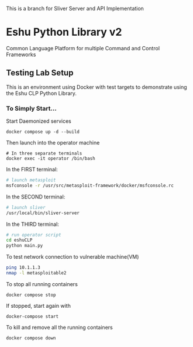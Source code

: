 This is a branch for Sliver Server and API Implementation

# Eshu Python Library v2

Common Language Platform for multiple Command and Control Frameworks

## Testing Lab Setup

This is an environment using Docker with test targets to
demonstrate using the Eshu CLP Python Library.

### To Simply Start...

Start Daemonized services

```console
docker compose up -d --build
```

Then launch into the operator machine
```console
# In three separate terminals
docker exec -it operator /bin/bash
```

In the FIRST terminal:
```bash
# launch metasploit
msfconsole -r /usr/src/metasploit-framework/docker/msfconsole.rc
```

In the SECOND terminal:
```bash
# launch sliver
/usr/local/bin/sliver-server
```

In the THIRD terminal:
```bash
# run operator script
cd eshuCLP
python main.py
```

To test network connection to vulnerable machine(VM)
```bash
ping 10.1.1.3
nmap -l metasploitable2
```

To stop all running containers
```console
docker compose stop
```

If stopped, start again with
```console
docker-compose start
```

To kill and remove all the running containers
```console
docker compose down
```